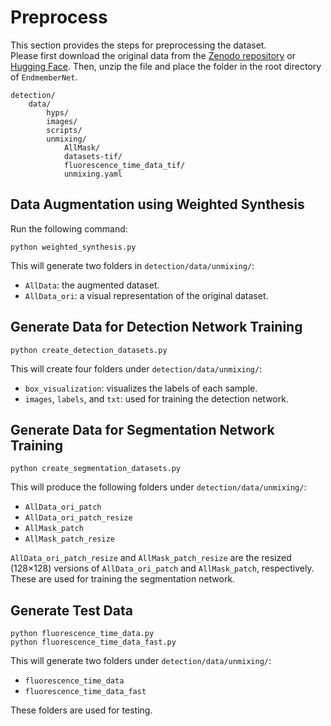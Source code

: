 # Preprocess

This section provides the steps for preprocessing the dataset.  
Please first download the original data from the [Zenodo repository](https://doi.org/10.5281/zenodo.15471213) or [Hugging Face](https://huggingface.co/Orange066/Unmixing_RawData). Then, unzip the file and place the folder in the root directory of `EndmemberNet`.



```
detection/
    data/
        hyps/
        images/
        scripts/
        unmixing/
            AllMask/
            datasets-tif/
            fluorescence_time_data_tif/
            unmixing.yaml
```

## Data Augmentation using Weighted Synthesis
Run the following command:
```
python weighted_synthesis.py
```
This will generate two folders in `detection/data/unmixing/`:  
- `AllData`: the augmented dataset.  
- `AllData_ori`: a visual representation of the original dataset.

## Generate Data for Detection Network Training
```
python create_detection_datasets.py
```
This will create four folders under `detection/data/unmixing/`:  
- `box_visualization`: visualizes the labels of each sample.  
- `images`, `labels`, and `txt`: used for training the detection network.

## Generate Data for Segmentation Network Training
```
python create_segmentation_datasets.py
```
This will produce the following folders under `detection/data/unmixing/`:  
- `AllData_ori_patch`  
- `AllData_ori_patch_resize`  
- `AllMask_patch`  
- `AllMask_patch_resize`  

`AllData_ori_patch_resize` and `AllMask_patch_resize` are the resized (128×128) versions of `AllData_ori_patch` and `AllMask_patch`, respectively. These are used for training the segmentation network.

## Generate Test Data
```
python fluorescence_time_data.py
python fluorescence_time_data_fast.py
```
This will generate two folders under `detection/data/unmixing/`:  
- `fluorescence_time_data`  
- `fluorescence_time_data_fast`  

These folders are used for testing.